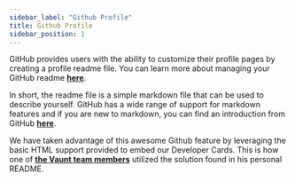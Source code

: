 ```yaml
---
sidebar_label: "Github Profile"
title: Github Profile
sidebar_position: 1
---
```


GitHub provides users with the ability to customize their profile pages by creating a profile readme file. You can learn more about managing your GitHub readme **[here](https://docs.github.com/en/account-and-profile/setting-up-and-managing-your-github-profile/customizing-your-profile/managing-your-profile-readme)**.

In short, the readme file is a simple markdown file that can be used to describe yourself. GitHub has a wide range of support for markdown features and if you are new to markdown, you can find an introduction from GitHub **[here](https://docs.github.com/en/get-started/writing-on-github/getting-started-with-writing-and-formatting-on-github/basic-writing-and-formatting-syntax)**.

We have taken advantage of this awesome Github feature by leveraging the basic HTML support provided to embed our Developer Cards. This is how one of **[the Vaunt team members](https://github.com/simonmazzaroth)** utilized the solution found in his personal README.
